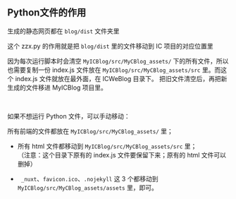 ## Python文件的作用

生成的静态网页都在 `blog/dist` 文件夹里

这个 zzx.py 的作用就是把 `blog/dist` 里的文件移动到 IC 项目的对应位置里

因为每次运行脚本时会清空 `MyICBlog/src/MyCBlog_assets/` 下的所有文件，所以也需要复制一份 index.js 文件放在 `MyICBlog/src/MyCBlog_assets/src` 里。而这个 index.js 文件就放在最外面，在 ICWeBlog 目录下。
把旧文件清空后，再把新生成的文件移进 MyICBlog 项目里。

<br>

如果不想运行 Python 文件，可以手动移动：

所有前端的文件都放在 `MyICBlog/src/MyCBlog_assets/` 里；

* 所有 html 文件都移动到 `MyICBlog/src/MyCBlog_assets/src` 里；             
 （注意：这个目录下原有的 index.js 文件要保留下来；原有的 html 文件可以删掉）

* ` _nuxt`、`favicon.ico`、`.nojekyll` 这 3 个都移动到 `MyICBlog/src/MyCBlog_assets/assets` 里，即可。
